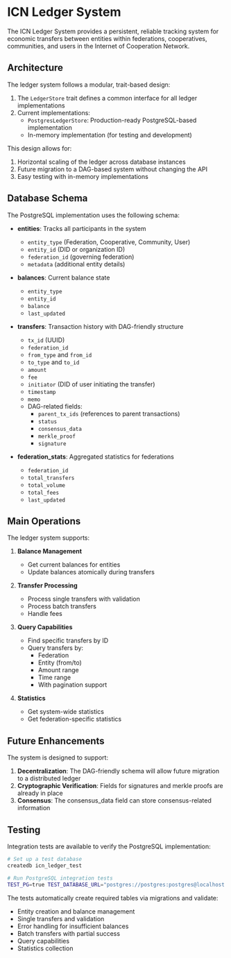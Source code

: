 # ICN Ledger System

The ICN Ledger System provides a persistent, reliable tracking system for economic transfers between entities within federations, cooperatives, communities, and users in the Internet of Cooperation Network.

## Architecture

The ledger system follows a modular, trait-based design:

1. The `LedgerStore` trait defines a common interface for all ledger implementations
2. Current implementations:
   - `PostgresLedgerStore`: Production-ready PostgreSQL-based implementation
   - In-memory implementation (for testing and development)

This design allows for:
1. Horizontal scaling of the ledger across database instances
2. Future migration to a DAG-based system without changing the API
3. Easy testing with in-memory implementations

## Database Schema

The PostgreSQL implementation uses the following schema:

- **entities**: Tracks all participants in the system
  - `entity_type` (Federation, Cooperative, Community, User)
  - `entity_id` (DID or organization ID)
  - `federation_id` (governing federation)
  - `metadata` (additional entity details)

- **balances**: Current balance state
  - `entity_type`
  - `entity_id`
  - `balance`
  - `last_updated`

- **transfers**: Transaction history with DAG-friendly structure
  - `tx_id` (UUID)
  - `federation_id`
  - `from_type` and `from_id`
  - `to_type` and `to_id`
  - `amount`
  - `fee`
  - `initiator` (DID of user initiating the transfer)
  - `timestamp`
  - `memo`
  - DAG-related fields:
    - `parent_tx_ids` (references to parent transactions)
    - `status`
    - `consensus_data`
    - `merkle_proof`
    - `signature`

- **federation_stats**: Aggregated statistics for federations
  - `federation_id`
  - `total_transfers`
  - `total_volume`
  - `total_fees`
  - `last_updated`

## Main Operations

The ledger system supports:

1. **Balance Management**
   - Get current balances for entities
   - Update balances atomically during transfers

2. **Transfer Processing**
   - Process single transfers with validation
   - Process batch transfers
   - Handle fees

3. **Query Capabilities**
   - Find specific transfers by ID
   - Query transfers by:
     - Federation
     - Entity (from/to)
     - Amount range
     - Time range
     - With pagination support

4. **Statistics**
   - Get system-wide statistics
   - Get federation-specific statistics

## Future Enhancements

The system is designed to support:

1. **Decentralization**: The DAG-friendly schema will allow future migration to a distributed ledger
2. **Cryptographic Verification**: Fields for signatures and merkle proofs are already in place
3. **Consensus**: The consensus_data field can store consensus-related information

## Testing

Integration tests are available to verify the PostgreSQL implementation:

```bash
# Set up a test database
createdb icn_ledger_test

# Run PostgreSQL integration tests
TEST_PG=true TEST_DATABASE_URL="postgres://postgres:postgres@localhost:5432/icn_ledger_test" cargo test pg_ledger_tests
```

The tests automatically create required tables via migrations and validate:
- Entity creation and balance management
- Single transfers and validation
- Error handling for insufficient balances
- Batch transfers with partial success
- Query capabilities
- Statistics collection 